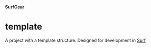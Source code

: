 #### [SurfGear](https://github.com/surfstudio/SurfGear)

# template

A project with a template structure.
Designed for development in [Surf](https://surfstudio.ru)
